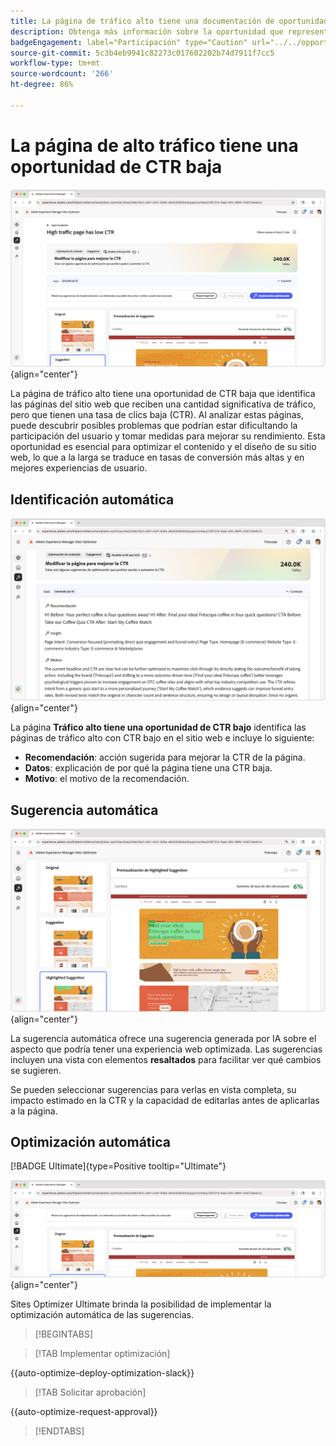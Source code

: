 ```yaml
---
title: La página de tráfico alto tiene una documentación de oportunidad de CTR baja
description: Obtenga más información sobre la oportunidad que representan las páginas con mucho tráfico y un CTR bajo, y cómo aprovecharla para aumentar la participación en su sitio web.
badgeEngagement: label="Participación" type="Caution" url="../../opportunity-types/engagement.md" tooltip="Participación"
source-git-commit: 5c3b4eb9941c82273c017602202b74d7911f7cc5
workflow-type: tm+mt
source-wordcount: '266'
ht-degree: 86%

---
```



# La página de alto tráfico tiene una oportunidad de CTR baja

![La página de alto tráfico tiene una oportunidad de CTR baja](./assets/high-traffic-page-has-low-ctr/hero.png){align="center"}

La página de tráfico alto tiene una oportunidad de CTR baja que identifica las páginas del sitio web que reciben una cantidad significativa de tráfico, pero que tienen una tasa de clics baja (CTR). Al analizar estas páginas, puede descubrir posibles problemas que podrían estar dificultando la participación del usuario y tomar medidas para mejorar su rendimiento. Esta oportunidad es esencial para optimizar el contenido y el diseño de su sitio web, lo que a la larga se traduce en tasas de conversión más altas y en mejores experiencias de usuario.

## Identificación automática

![La página de identificación automática de tráfico alto tiene problemas de CTR baja](./assets/high-traffic-page-has-low-ctr/auto-identify.png){align="center"}

La página **Tráfico alto tiene una oportunidad de CTR bajo** identifica las páginas de tráfico alto con CTR bajo en el sitio web e incluye lo siguiente:

* **Recomendación**: acción sugerida para mejorar la CTR de la página.
* **Datos**: explicación de por qué la página tiene una CTR baja.
* **Motivo**: el motivo de la recomendación.

## Sugerencia automática

![La página de sugerencias automáticas de tráfico alto tiene problemas de CTR baja](./assets/high-traffic-page-has-low-ctr/auto-suggest.png){align="center"}

La sugerencia automática ofrece una sugerencia generada por IA sobre el aspecto que podría tener una experiencia web optimizada. Las sugerencias incluyen una vista con elementos **resaltados** para facilitar ver qué cambios se sugieren.

Se pueden seleccionar sugerencias para verlas en vista completa, su impacto estimado en la CTR y la capacidad de editarlas antes de aplicarlas a la página.

## Optimización automática

[!BADGE Ultimate]{type=Positive tooltip="Ultimate"}

![La página de tráfico alto optimizada automáticamente tiene problemas de CTR baja](./assets/high-traffic-page-has-low-ctr/auto-optimize.png){align="center"}

Sites Optimizer Ultimate brinda la posibilidad de implementar la optimización automática de las sugerencias.

>[!BEGINTABS]

>[!TAB Implementar optimización]

{{auto-optimize-deploy-optimization-slack}}

>[!TAB Solicitar aprobación]

{{auto-optimize-request-approval}}

>[!ENDTABS]
